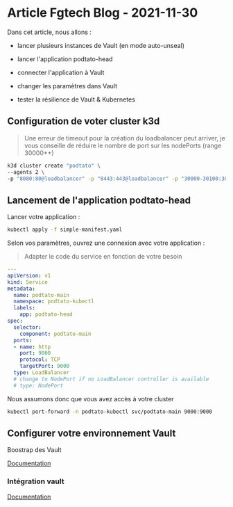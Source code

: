 # Article Fgtech Blog - 2021-11-30

Dans cet article, nous allons :

- lancer plusieurs instances de Vault (en mode auto-unseal)

- lancer l'application podtato-head

- connecter l'application à Vault

- changer les paramètres dans Vault

- tester la résilience de Vault & Kubernetes

## Configuration de voter cluster k3d

> Une erreur de timeout pour la création du loadbalancer peut arriver, je vous conseille de réduire le nombre de port sur les nodePorts (range 30000++)

```bash
k3d cluster create "podtato" \
--agents 2 \
-p "8080:80@loadbalancer" -p "8443:443@loadbalancer" -p "30000-30100:30000-30100@loadbalancer"
```

## Lancement de l'application podtato-head

Lancer votre application :

```bash
kubectl apply -f simple-manifest.yaml
```

Selon vos paramètres, ouvrez une connexion avec votre application :

> Adapter le code du service en fonction de votre besoin

```yaml
---
apiVersion: v1
kind: Service
metadata:
  name: podtato-main
  namespace: podtato-kubectl
  labels:
    app: podtato-head
spec:
  selector:
    component: podtato-main
  ports:
  - name: http
    port: 9000
    protocol: TCP
    targetPort: 9000
  type: LoadBalancer
  # change to NodePort if no LoadBalancer controller is available
  # type: NodePort
```

Nous assumons donc que vous avez accès à votre cluster

```bash
kubectl port-forward -n podtato-kubectl svc/podtato-main 9000:9000
```

## Configurer votre environnement Vault

Boostrap des Vault

[Documentation](./vault/bootstrap)

### Intégration vault

[Documentation](./fgtech_adds)
